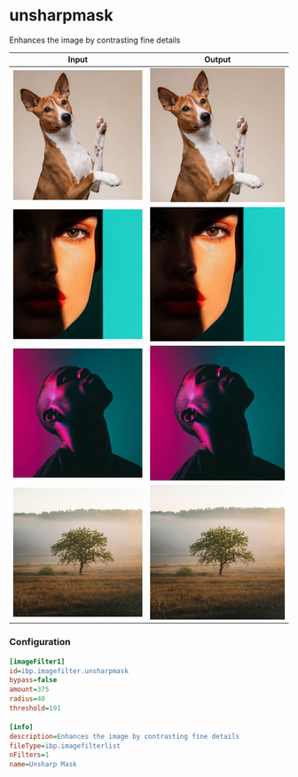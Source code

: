 # unsharpmask

Enhances the image by contrasting fine details

| Input | Output |
|--------|--------|
| ![dog](../assets/img_in/dog.jpg) | ![dog_unsharpmask](../assets/img_out/dog_unsharpmask.jpg) |
| ![female](../assets/img_in/female.jpg) | ![female_unsharpmask](../assets/img_out/female_unsharpmask.jpg) |
| ![male](../assets/img_in/male.jpg) | ![male_unsharpmask](../assets/img_out/male_unsharpmask.jpg) |
| ![tree](../assets/img_in/tree.jpg) | ![tree_unsharpmask](../assets/img_out/tree_unsharpmask.jpg) |

### Configuration

```ini
[imageFilter1]
id=ibp.imagefilter.unsharpmask
bypass=false
amount=375
radius=40
threshold=191

[info]
description=Enhances the image by contrasting fine details
fileType=ibp.imagefilterlist
nFilters=1
name=Unsharp Mask


```
